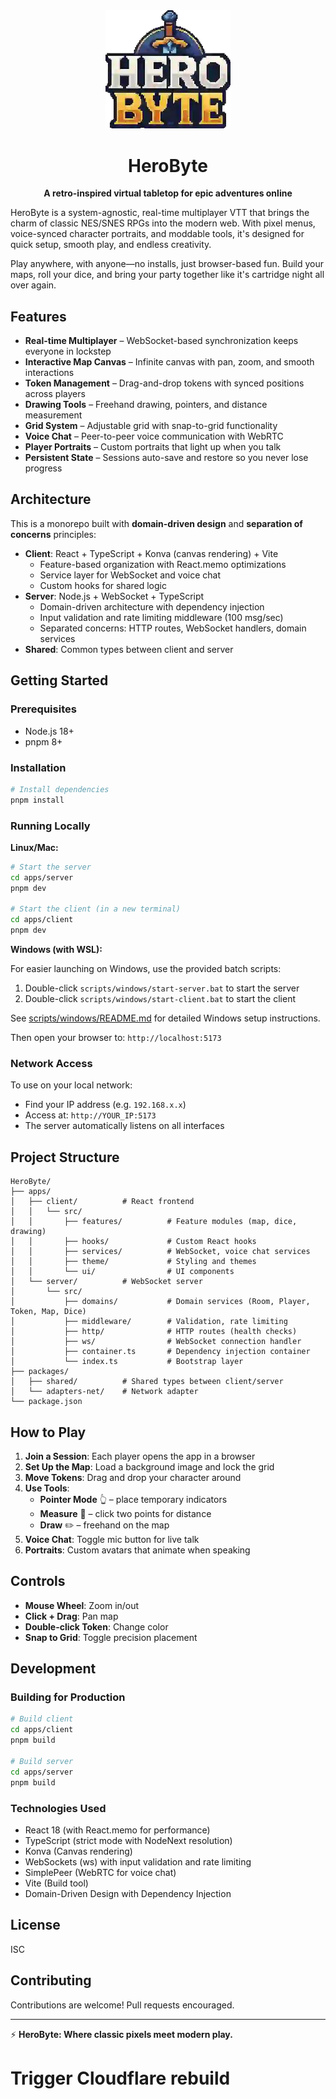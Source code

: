 <div align="center">
  <img src="assets/images/logo/LogoSm.webp" alt="HeroByte Logo" width="200"/>

  # HeroByte

  **A retro-inspired virtual tabletop for epic adventures online**
</div>

HeroByte is a system-agnostic, real-time multiplayer VTT that brings the charm of classic NES/SNES RPGs into the modern web. With pixel menus, voice-synced character portraits, and moddable tools, it's designed for quick setup, smooth play, and endless creativity.

Play anywhere, with anyone—no installs, just browser-based fun. Build your maps, roll your dice, and bring your party together like it's cartridge night all over again.

## Features

- **Real-time Multiplayer** – WebSocket-based synchronization keeps everyone in lockstep
- **Interactive Map Canvas** – Infinite canvas with pan, zoom, and smooth interactions
- **Token Management** – Drag-and-drop tokens with synced positions across players
- **Drawing Tools** – Freehand drawing, pointers, and distance measurement
- **Grid System** – Adjustable grid with snap-to-grid functionality
- **Voice Chat** – Peer-to-peer voice communication with WebRTC
- **Player Portraits** – Custom portraits that light up when you talk
- **Persistent State** – Sessions auto-save and restore so you never lose progress

## Architecture

This is a monorepo built with **domain-driven design** and **separation of concerns** principles:

- **Client**: React + TypeScript + Konva (canvas rendering) + Vite
  - Feature-based organization with React.memo optimizations
  - Service layer for WebSocket and voice chat
  - Custom hooks for shared logic
- **Server**: Node.js + WebSocket + TypeScript
  - Domain-driven architecture with dependency injection
  - Input validation and rate limiting middleware (100 msg/sec)
  - Separated concerns: HTTP routes, WebSocket handlers, domain services
- **Shared**: Common types between client and server

## Getting Started

### Prerequisites

- Node.js 18+
- pnpm 8+

### Installation

```bash
# Install dependencies
pnpm install
```

### Running Locally

**Linux/Mac:**
```bash
# Start the server
cd apps/server
pnpm dev

# Start the client (in a new terminal)
cd apps/client
pnpm dev
```

**Windows (with WSL):**

For easier launching on Windows, use the provided batch scripts:
1. Double-click `scripts/windows/start-server.bat` to start the server
2. Double-click `scripts/windows/start-client.bat` to start the client

See [scripts/windows/README.md](scripts/windows/README.md) for detailed Windows setup instructions.

Then open your browser to: `http://localhost:5173`

### Network Access

To use on your local network:

- Find your IP address (e.g. `192.168.x.x`)
- Access at: `http://YOUR_IP:5173`
- The server automatically listens on all interfaces

## Project Structure

```
HeroByte/
├── apps/
│   ├── client/          # React frontend
│   │   └── src/
│   │       ├── features/          # Feature modules (map, dice, drawing)
│   │       ├── hooks/             # Custom React hooks
│   │       ├── services/          # WebSocket, voice chat services
│   │       ├── theme/             # Styling and themes
│   │       └── ui/                # UI components
│   └── server/          # WebSocket server
│       └── src/
│           ├── domains/           # Domain services (Room, Player, Token, Map, Dice)
│           ├── middleware/        # Validation, rate limiting
│           ├── http/              # HTTP routes (health checks)
│           ├── ws/                # WebSocket connection handler
│           ├── container.ts       # Dependency injection container
│           └── index.ts           # Bootstrap layer
├── packages/
│   ├── shared/          # Shared types between client/server
│   └── adapters-net/    # Network adapter
└── package.json
```

## How to Play

1. **Join a Session**: Each player opens the app in a browser
2. **Set Up the Map**: Load a background image and lock the grid
3. **Move Tokens**: Drag and drop your character around
4. **Use Tools**:
   - **Pointer Mode** 👆 – place temporary indicators
   - **Measure** 📏 – click two points for distance
   - **Draw** ✏️ – freehand on the map
5. **Voice Chat**: Toggle mic button for live talk
6. **Portraits**: Custom avatars that animate when speaking

## Controls

- **Mouse Wheel**: Zoom in/out
- **Click + Drag**: Pan map
- **Double-click Token**: Change color
- **Snap to Grid**: Toggle precision placement

## Development

### Building for Production

```bash
# Build client
cd apps/client
pnpm build

# Build server
cd apps/server
pnpm build
```

### Technologies Used

- React 18 (with React.memo for performance)
- TypeScript (strict mode with NodeNext resolution)
- Konva (Canvas rendering)
- WebSockets (ws) with input validation and rate limiting
- SimplePeer (WebRTC for voice chat)
- Vite (Build tool)
- Domain-Driven Design with Dependency Injection

## License

ISC

## Contributing

Contributions are welcome! Pull requests encouraged.

---

⚡ **HeroByte: Where classic pixels meet modern play.**
# Trigger Cloudflare rebuild
